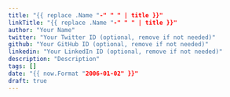 ```yaml
---
title: "{{ replace .Name "-" " " | title }}"
linkTitle: "{{ replace .Name "-" " " | title }}"
author: "Your Name"
twitter: "Your Twitter ID (optional, remove if not needed)"
github: "Your GitHub ID (optional, remove if not needed)"
linkedin: "Your LinkedIn ID (optional, remove if not needed)"
description: "Description"
tags: []
date: "{{ now.Format "2006-01-02" }}"
draft: true
---
```

